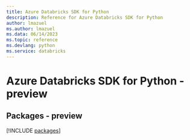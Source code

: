 ```yaml
---
title: Azure Databricks SDK for Python
description: Reference for Azure Databricks SDK for Python
author: lmazuel
ms.author: lmazuel
ms.data: 06/14/2023
ms.topic: reference
ms.devlang: python
ms.service: databricks
---
```

# Azure Databricks SDK for Python - preview
## Packages - preview
[!INCLUDE [packages](databricks-index.md)]